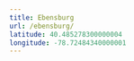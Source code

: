 ```yaml
---
title: Ebensburg
url: /ebensburg/
latitude: 40.485278300000004
longitude: -78.72484340000001
---
```

